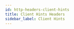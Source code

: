 ```yaml
---
id: http-headers-client-hints
title: Client Hints Headers
sidebar_label: Client Hints
---
```


